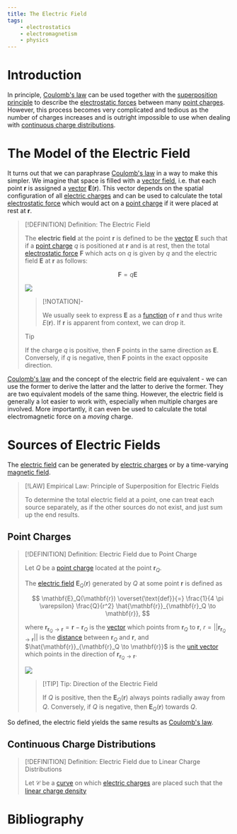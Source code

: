 ```yaml
---
title: The Electric Field
tags:
    - electrostatics
    - electromagnetism
    - physics
---
```


# Introduction

In principle, [Coulomb's law](Coulomb's%20Law.md) can be used together with the [superposition principle](../../Mechanics/Force.md) to describe the [electrostatic forces](Coulomb's%20Law.md) between many [point charges](Electric%20Charge.md). However, this process becomes very complicated and tedious as the number of charges increases and is outright impossible to use when dealing with [continuous charge distributions](Electric%20Charge.md).

# The Model of the Electric Field

It turns out that we can paraphrase [Coulomb's law](Coulomb's%20Law.md) in a way to make this simpler. We imagine that space is filled with a [vector field](../../../Mathematics/Analysis/Real%20Analysis/Real%20Vector%20Functions/Vector%20Fields/Real%20Vector%20Field.md), i.e. that each point $\mathbf{r}$ is assigned a [vector](../../../Mathematics/Algebra/Linear%20Algebra/Matrices/Row%20and%20Column%20Vectors/Real%20Vectors/Real%20Vector.md) $\mathbf{E}(\mathbf{r})$. This vector depends on the spatial configuration of all [electric charges](Electric%20Charge.md) and can be used to calculate the total [electrostatic force](Coulomb's%20Law.md) which would act on a [point charge](Electric%20Charge.md) if it were placed at rest at $\mathbf{r}$.

>[!DEFINITION] Definition: The Electric Field
>
>The **electric field** at the point $\mathbf{r}$ is defined to be the [vector](../../../Mathematics/Algebra/Linear%20Algebra/Matrices/Row%20and%20Column%20Vectors/Real%20Vectors/Real%20Vector.md) $\mathbf{E}$ such that if a [point charge](Electric%20Charge.md#Modelling%20Electric%20Charge) $q$ is positioned at $\mathbf{r}$ and is at rest, then the total [electrostatic force](Coulomb's%20Law.md) $\mathbf{F}$ which acts on $q$ is given by $q$ and the electric field $\mathbf{E}$ at $\mathbf{r}$ as follows:
>
>$$
>\mathbf{F} = q \mathbf{E}
>$$
>
>![](res/Electrostatic%20Force%20due%20to%20Electric%20Field.svg)
>
>>[!NOTATION]-
>>
>>We usually seek to express $\mathbf{E}$ as a [function](../../../Mathematics/Analysis/Real%20Analysis/Real%20Vector%20Functions/Real%20Vector%20Function.md) of $\mathbf{r}$ and thus write $E(\mathbf{r})$. If $\mathbf{r}$ is apparent from context, we can drop it.
>>
>
>>[!TIP]
>>
>>If the charge $q$ is positive, then $\mathbf{F}$ points in the same direction as $\mathbf{E}$. Conversely, if $q$ is negative, then $\mathbf{F}$ points in the exact opposite direction.
>>
>

[Coulomb's law](Coulomb's%20Law.md) and the concept of the electric field are equivalent - we can use the former to derive the latter and the latter to derive the former. They are two equivalent models of the same thing. However, the electric field is generally a lot easier to work with, especially when multiple charges are involved. More importantly, it can even be used to calculate the total electromagnetic force on a *moving* charge.

# Sources of Electric Fields

The [electric field](The%20Electric%20Field.md) can be generated by [electric charges](Electric%20Charge.md) or by a time-varying [magnetic field](Magnetostatics/Magnetic%20Field.md). 

>[!LAW] Empirical Law: Principle of Superposition for Electric Fields
>
>To determine the total electric field at a point, one can treat each source separately, as if the other sources do not exist, and just sum up the end results.
>

## Point Charges

>[!DEFINITION] Definition: Electric Field due to Point Charge
>
>Let $Q$ be a [point charge](Electric%20Charge.md#Modelling%20Electric%20Charge) located at the point $\mathbf{r}_Q$. 
>
>The [electric field](The%20Electric%20Field.md) $\mathbf{E}_Q(\mathbf{r})$ generated by $Q$ at some point $\mathbf{r}$ is defined as
>
>$$
>\mathbf{E}_Q(\mathbf{r}) \overset{\text{def}}{=} \frac{1}{4 \pi \varepsilon} \frac{Q}{r^2} \hat{\mathbf{r}}_{\mathbf{r}_Q \to \mathbf{r}}, 
>$$
>
>where $\mathbf{r}_{\mathbf{r}_Q \to \mathbf{r}} = \mathbf{r} - \mathbf{r}_Q$ is the [vector](../../../Mathematics/Algebra/Linear%20Algebra/Matrices/Row%20and%20Column%20Vectors/Real%20Vectors/Real%20Vector.md) which points from $\mathbf{r}_Q$ to $\mathbf{r}$, $r = ||\mathbf{r}_{\mathbf{r}_Q \to \mathbf{r}}||$ is the [distance](../../../Mathematics/Algebra/Linear%20Algebra/Vector%20Spaces/Inner%20Product%20Spaces/Euclidean%20Distance.md) between $\mathbf{r}_Q$ and $\mathbf{r}$, and $\hat{\mathbf{r}}_{\mathbf{r}_Q \to \mathbf{r}}$ is the [unit vector](../../../Mathematics/Algebra/Linear%20Algebra/Vector%20Spaces/Normed%20Vector%20Spaces/Unit%20Vector.md) which points in the direction of $\mathbf{r}_{\mathbf{r}_Q \to \mathbf{r}}$.
>
>![](res/Electric%20Field%20due%20to%20Point%20Charge.svg)
>
>>[!TIP] Tip: Direction of the Electric Field
>>
>>If $Q$ is positive, then the $\mathbf{E}_Q(\mathbf{r})$ always points radially away from $Q$. Conversely, if $Q$ is negative, then $\mathbf{E}_Q(\mathbf{r})$ towards $Q$.
>>
>

So defined, the electric field yields the same results as [Coulomb's law](Coulomb's%20Law.md).

## Continuous Charge Distributions

>[!DEFINITION] Definition: Electric Field due to Linear Charge Distributions
>
>Let $\mathcal{C}$ be a [curve](../../Mathematics/Geometry/Euclidean%20Geometry/Curves/Curves.md) on which [electric charges](Electric%20Charge.md) are placed such that the [linear charge density](Electric%20Charge.md)
>

# Bibliography